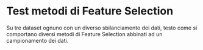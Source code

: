 # Test metodi di Feature Selection
Su tre dataset ognuno con un diverso sbilanciamento dei dati, testo come si comportano diversi metodi di Feature Selection abbinati ad un campionamento dei dati.
